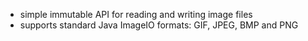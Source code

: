 - simple immutable API for reading and writing image files
- supports standard Java ImageIO formats: GIF, JPEG, BMP and PNG
